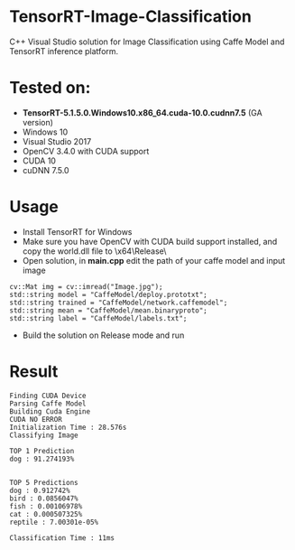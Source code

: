 # TensorRT-Image-Classification
C++ Visual Studio solution for Image Classification using Caffe Model and TensorRT inference platform.

# Tested on:
 - **TensorRT-5.1.5.0.Windows10.x86_64.cuda-10.0.cudnn7.5** (GA version)
 - Windows 10
 - Visual Studio 2017
 - OpenCV 3.4.0 with CUDA support
 - CUDA 10
 - cuDNN 7.5.0
 
# Usage
 - Install TensorRT for Windows
 - Make sure you have OpenCV with CUDA build support installed, and copy the world.dll file to \x64\Release\
 - Open solution, in **main.cpp** edit the path of your caffe model and input image
```
cv::Mat img = cv::imread("Image.jpg");
std::string model = "CaffeModel/deploy.prototxt";
std::string trained = "CaffeModel/network.caffemodel";
std::string mean = "CaffeModel/mean.binaryproto";
std::string label = "CaffeModel/labels.txt";
```
 - Build the solution on Release mode and run

# Result
```
Finding CUDA Device
Parsing Caffe Model
Building Cuda Engine
CUDA NO ERROR
Initialization Time : 28.576s
Classifying Image

TOP 1 Prediction
dog : 91.274193%


TOP 5 Predictions
dog : 0.912742%
bird : 0.0856047%
fish : 0.00106978%
cat : 0.000507325%
reptile : 7.00301e-05%

Classification Time : 11ms
```
